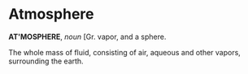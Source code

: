 # Atmosphere

**AT'MOSPHERE**, _noun_ \[Gr. vapor, and a sphere.

The whole mass of fluid, consisting of air, aqueous and other vapors, surrounding the earth.
